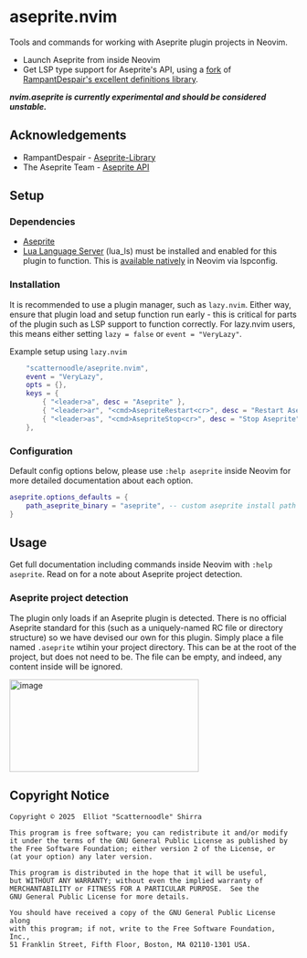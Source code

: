 # aseprite.nvim
Tools and commands for working with Aseprite plugin projects in Neovim.

* Launch Aseprite from inside Neovim
* Get LSP type support for Aseprite's API, using a [fork](https://github.com/scatternoodle/aseprite-lualib) of [RampantDespair's excellent definitions library](https://github.com/RampantDespair/Aseprite-Library).

**_nvim.aseprite is currently experimental and should be considered unstable._**

## Acknowledgements
* RampantDespair - [Aseprite-Library](https://github.com/RampantDespair/Aseprite-Library)
* The Aseprite Team - [Aseprite API](https://www.aseprite.org/api)

## Setup

### Dependencies 
* [Aseprite](https://www.aseprite.org/)
* [Lua Language Server](https://luals.github.io/) (lua_ls) must be installed and enabled for this plugin to function. This is [available natively](https://neovim.io/doc/user/lsp.html#lsp-quickstart) in Neovim via lspconfig.

### Installation
It is recommended to use a plugin manager, such as `lazy.nvim`. Either way,
ensure that plugin load and setup function run early - this is critical for
parts of the plugin such as LSP support to function correctly. For lazy.nvim
users, this means either setting `lazy = false` or `event = "VeryLazy"`.

Example setup using `lazy.nvim`
```lua
	"scatternoodle/aseprite.nvim",
	event = "VeryLazy",
	opts = {},
	keys = {
		{ "<leader>a", desc = "Aseprite" },
		{ "<leader>ar", "<cmd>AsepriteRestart<cr>", desc = "Restart Aseprite" },
		{ "<leader>as", "<cmd>AsepriteStop<cr>", desc = "Stop Aseprite" },
	},
```

### Configuration

Default config options below, please use `:help aseprite` inside Neovim for more detailed documentation about each option.
```Lua
aseprite.options_defaults = {
	path_aseprite_binary = "aseprite", -- custom aseprite install path
}
```

## Usage

Get full documentation including commands inside Neovim with `:help aseprite`. Read on for a note about Aseprite project detection.

### Aseprite project detection
The plugin only loads if an Aseprite plugin is detected. There is no official Aseprite standard for this (such as a uniquely-named RC file or directory structure) so we have devised our own for this plugin. Simply place a file named `.aseprite` wtihin your project directory. This can be at the root of the project, but does not need to be. The file can be empty, and indeed, any content inside will be ignored.

<img width="331" height="162" alt="image" src="https://github.com/user-attachments/assets/76f0e108-8b61-427b-9c21-b03d1e39d7e5" />

## Copyright Notice

    Copyright © 2025  Elliot "Scatternoodle" Shirra
	
	This program is free software; you can redistribute it and/or modify
    it under the terms of the GNU General Public License as published by
    the Free Software Foundation; either version 2 of the License, or
    (at your option) any later version.

    This program is distributed in the hope that it will be useful,
    but WITHOUT ANY WARRANTY; without even the implied warranty of
    MERCHANTABILITY or FITNESS FOR A PARTICULAR PURPOSE.  See the
    GNU General Public License for more details.

    You should have received a copy of the GNU General Public License along
    with this program; if not, write to the Free Software Foundation, Inc.,
    51 Franklin Street, Fifth Floor, Boston, MA 02110-1301 USA.

